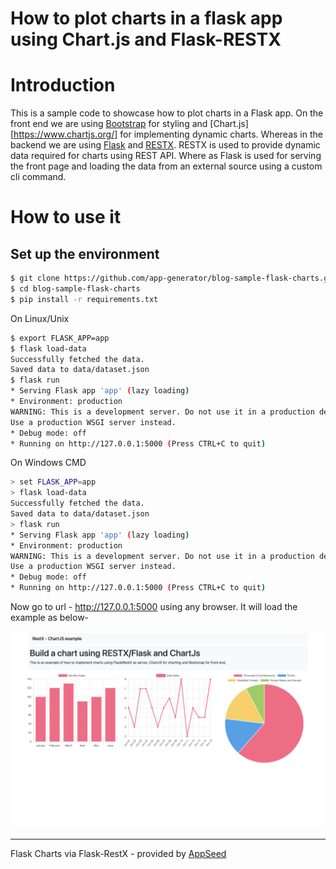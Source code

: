 # How to plot charts in a flask app using Chart.js and Flask-RESTX

# Introduction

This is a sample code to showcase how to  plot charts in a Flask app. On the front end we are using [Bootstrap](https://getbootstrap.com/) for styling and [Chart.js][https://www.chartjs.org/] for implementing dynamic charts. Whereas in the backend we are using [Flask](https://flask.palletsprojects.com/en/2.1.x/) and [RESTX](https://flask-restx.readthedocs.io/en/latest/). RESTX is used to provide dynamic data required for charts using REST API. Where as Flask is used for serving the front page and loading the data from an external source using a custom cli command.

# How to use it

## Set up the environment

```bash
$ git clone https://github.com/app-generator/blog-sample-flask-charts.git
$ cd blog-sample-flask-charts
$ pip install -r requirements.txt
```

On Linux/Unix

```bash
$ export FLASK_APP=app
$ flask load-data
Successfully fetched the data.
Saved data to data/dataset.json
$ flask run
* Serving Flask app 'app' (lazy loading)
* Environment: production
WARNING: This is a development server. Do not use it in a production deployment.
Use a production WSGI server instead.
* Debug mode: off
* Running on http://127.0.0.1:5000 (Press CTRL+C to quit)
```
On Windows CMD

```bash
> set FLASK_APP=app
> flask load-data
Successfully fetched the data.
Saved data to data/dataset.json
> flask run
* Serving Flask app 'app' (lazy loading)
* Environment: production
WARNING: This is a development server. Do not use it in a production deployment.
Use a production WSGI server instead.
* Debug mode: off
* Running on http://127.0.0.1:5000 (Press CTRL+C to quit)
 ```

Now go to url - http://127.0.0.1:5000 using any browser. It will load the example as below-

![Preview](static/img/preview.png)


---
Flask Charts via Flask-RestX - provided by [AppSeed](https://appseed.us)
